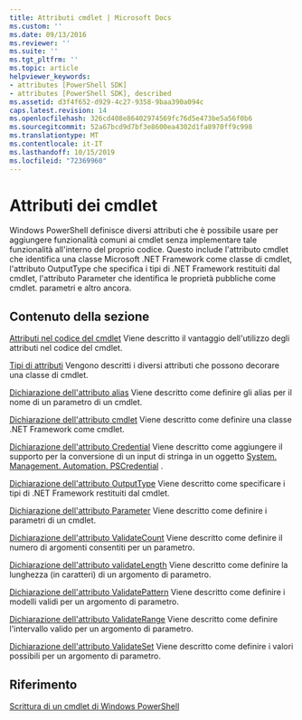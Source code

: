 ```yaml
---
title: Attributi cmdlet | Microsoft Docs
ms.custom: ''
ms.date: 09/13/2016
ms.reviewer: ''
ms.suite: ''
ms.tgt_pltfrm: ''
ms.topic: article
helpviewer_keywords:
- attributes [PowerShell SDK]
- attributes [PowerShell SDK], described
ms.assetid: d3f4f652-d929-4c27-9358-9baa390a094c
caps.latest.revision: 14
ms.openlocfilehash: 326cd408e86402974569fc76d5e473be5a56f0b6
ms.sourcegitcommit: 52a67bcd9d7bf3e8600ea4302d1fa8970ff9c998
ms.translationtype: MT
ms.contentlocale: it-IT
ms.lasthandoff: 10/15/2019
ms.locfileid: "72369960"
---
```

# <a name="cmdlet-attributes"></a>Attributi dei cmdlet

Windows PowerShell definisce diversi attributi che è possibile usare per aggiungere funzionalità comuni ai cmdlet senza implementare tale funzionalità all'interno del proprio codice. Questo include l'attributo cmdlet che identifica una classe Microsoft .NET Framework come classe di cmdlet, l'attributo OutputType che specifica i tipi di .NET Framework restituiti dal cmdlet, l'attributo Parameter che identifica le proprietà pubbliche come cmdlet. parametri e altro ancora.

## <a name="in-this-section"></a>Contenuto della sezione

[Attributi nel codice del cmdlet](./attributes-in-cmdlet-code.md) Viene descritto il vantaggio dell'utilizzo degli attributi nel codice del cmdlet.

[Tipi di attributi](./attribute-types.md) Vengono descritti i diversi attributi che possono decorare una classe di cmdlet.

[Dichiarazione dell'attributo alias](./alias-attribute-declaration.md) Viene descritto come definire gli alias per il nome di un parametro di un cmdlet.

[Dichiarazione dell'attributo cmdlet](./cmdlet-attribute-declaration.md) Viene descritto come definire una classe .NET Framework come cmdlet.

[Dichiarazione dell'attributo Credential](./credential-attribute-declaration.md) Viene descritto come aggiungere il supporto per la conversione di un input di stringa in un oggetto [System. Management. Automation. PSCredential](/dotnet/api/System.Management.Automation.PSCredential) .

[Dichiarazione dell'attributo OutputType](./outputtype-attribute-declaration.md) Viene descritto come specificare i tipi di .NET Framework restituiti dal cmdlet.

[Dichiarazione dell'attributo Parameter](./parameter-attribute-declaration.md) Viene descritto come definire i parametri di un cmdlet.

[Dichiarazione dell'attributo ValidateCount](./validatecount-attribute-declaration.md) Viene descritto come definire il numero di argomenti consentiti per un parametro.

[Dichiarazione dell'attributo validateLength](./validatelength-attribute-declaration.md) Viene descritto come definire la lunghezza (in caratteri) di un argomento di parametro.

[Dichiarazione dell'attributo ValidatePattern](./validatepattern-attribute-declaration.md) Viene descritto come definire i modelli validi per un argomento di parametro.

[Dichiarazione dell'attributo ValidateRange](./validaterange-attribute-declaration.md) Viene descritto come definire l'intervallo valido per un argomento di parametro.

[Dichiarazione dell'attributo ValidateSet](./validateset-attribute-declaration.md) Viene descritto come definire i valori possibili per un argomento di parametro.

## <a name="reference"></a>Riferimento

[Scrittura di un cmdlet di Windows PowerShell](./writing-a-windows-powershell-cmdlet.md)
